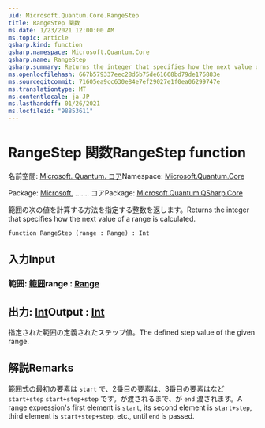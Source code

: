 ```yaml
---
uid: Microsoft.Quantum.Core.RangeStep
title: RangeStep 関数
ms.date: 1/23/2021 12:00:00 AM
ms.topic: article
qsharp.kind: function
qsharp.namespace: Microsoft.Quantum.Core
qsharp.name: RangeStep
qsharp.summary: Returns the integer that specifies how the next value of a range is calculated.
ms.openlocfilehash: 667b579337eec28d6b75de61668bd79de176883e
ms.sourcegitcommit: 71605ea9cc630e84e7ef29027e1f0ea06299747e
ms.translationtype: MT
ms.contentlocale: ja-JP
ms.lasthandoff: 01/26/2021
ms.locfileid: "98853611"
---
```

# <a name="rangestep-function"></a><span data-ttu-id="c4d79-102">RangeStep 関数</span><span class="sxs-lookup"><span data-stu-id="c4d79-102">RangeStep function</span></span>

<span data-ttu-id="c4d79-103">名前空間: [Microsoft. Quantum. コア](xref:Microsoft.Quantum.Core)</span><span class="sxs-lookup"><span data-stu-id="c4d79-103">Namespace: [Microsoft.Quantum.Core](xref:Microsoft.Quantum.Core)</span></span>

<span data-ttu-id="c4d79-104">Package: [Microsoft.](https://nuget.org/packages/Microsoft.Quantum.QSharp.Core) ....... コア</span><span class="sxs-lookup"><span data-stu-id="c4d79-104">Package: [Microsoft.Quantum.QSharp.Core](https://nuget.org/packages/Microsoft.Quantum.QSharp.Core)</span></span>


<span data-ttu-id="c4d79-105">範囲の次の値を計算する方法を指定する整数を返します。</span><span class="sxs-lookup"><span data-stu-id="c4d79-105">Returns the integer that specifies how the next value of a range is calculated.</span></span>

```qsharp
function RangeStep (range : Range) : Int
```


## <a name="input"></a><span data-ttu-id="c4d79-106">入力</span><span class="sxs-lookup"><span data-stu-id="c4d79-106">Input</span></span>

### <a name="range--range"></a><span data-ttu-id="c4d79-107">範囲: [範囲](xref:microsoft.quantum.lang-ref.range)</span><span class="sxs-lookup"><span data-stu-id="c4d79-107">range : [Range](xref:microsoft.quantum.lang-ref.range)</span></span>





## <a name="output--int"></a><span data-ttu-id="c4d79-108">出力: [Int](xref:microsoft.quantum.lang-ref.int)</span><span class="sxs-lookup"><span data-stu-id="c4d79-108">Output : [Int](xref:microsoft.quantum.lang-ref.int)</span></span>

<span data-ttu-id="c4d79-109">指定された範囲の定義されたステップ値。</span><span class="sxs-lookup"><span data-stu-id="c4d79-109">The defined step value of the given range.</span></span>

## <a name="remarks"></a><span data-ttu-id="c4d79-110">解説</span><span class="sxs-lookup"><span data-stu-id="c4d79-110">Remarks</span></span>

<span data-ttu-id="c4d79-111">範囲式の最初の要素は `start` で、2番目の要素は、3番目の要素はなど `start+step` `start+step+step` です。が渡されるまで、が `end` 渡されます。</span><span class="sxs-lookup"><span data-stu-id="c4d79-111">A range expression's first element is `start`, its second element is `start+step`, third element is `start+step+step`, etc., until `end` is passed.</span></span>